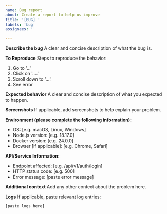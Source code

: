 ```yaml
---
name: Bug report
about: Create a report to help us improve
title: '[BUG] '
labels: 'bug'
assignees: ''

---
```


**Describe the bug**
A clear and concise description of what the bug is.

**To Reproduce**
Steps to reproduce the behavior:
1. Go to '...'
2. Click on '....'
3. Scroll down to '....'
4. See error

**Expected behavior**
A clear and concise description of what you expected to happen.

**Screenshots**
If applicable, add screenshots to help explain your problem.

**Environment (please complete the following information):**
 - OS: [e.g. macOS, Linux, Windows]
 - Node.js version: [e.g. 18.17.0]
 - Docker version: [e.g. 24.0.0]
 - Browser [if applicable]: [e.g. Chrome, Safari]

**API/Service Information:**
- Endpoint affected: [e.g. /api/v1/auth/login]
- HTTP status code: [e.g. 500]
- Error message: [paste error message]

**Additional context**
Add any other context about the problem here.

**Logs**
If applicable, paste relevant log entries:
```
[paste logs here]
```